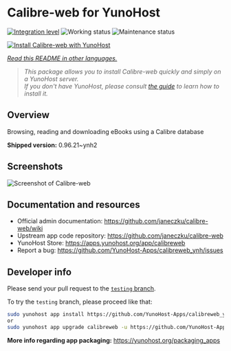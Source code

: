 <!--
N.B.: This README was automatically generated by <https://github.com/YunoHost/apps/tree/master/tools/readme_generator>
It shall NOT be edited by hand.
-->

# Calibre-web for YunoHost

[![Integration level](https://dash.yunohost.org/integration/calibreweb.svg)](https://ci-apps.yunohost.org/ci/apps/calibreweb/) ![Working status](https://ci-apps.yunohost.org/ci/badges/calibreweb.status.svg) ![Maintenance status](https://ci-apps.yunohost.org/ci/badges/calibreweb.maintain.svg)

[![Install Calibre-web with YunoHost](https://install-app.yunohost.org/install-with-yunohost.svg)](https://install-app.yunohost.org/?app=calibreweb)

*[Read this README in other languages.](./ALL_README.md)*

> *This package allows you to install Calibre-web quickly and simply on a YunoHost server.*  
> *If you don't have YunoHost, please consult [the guide](https://yunohost.org/install) to learn how to install it.*

## Overview

Browsing, reading and downloading eBooks using a Calibre database

**Shipped version:** 0.96.21~ynh2

## Screenshots

![Screenshot of Calibre-web](./doc/screenshots/screenshot.png)

## Documentation and resources

- Official admin documentation: <https://github.com/janeczku/calibre-web/wiki>
- Upstream app code repository: <https://github.com/janeczku/calibre-web>
- YunoHost Store: <https://apps.yunohost.org/app/calibreweb>
- Report a bug: <https://github.com/YunoHost-Apps/calibreweb_ynh/issues>

## Developer info

Please send your pull request to the [`testing` branch](https://github.com/YunoHost-Apps/calibreweb_ynh/tree/testing).

To try the `testing` branch, please proceed like that:

```bash
sudo yunohost app install https://github.com/YunoHost-Apps/calibreweb_ynh/tree/testing --debug
or
sudo yunohost app upgrade calibreweb -u https://github.com/YunoHost-Apps/calibreweb_ynh/tree/testing --debug
```

**More info regarding app packaging:** <https://yunohost.org/packaging_apps>

